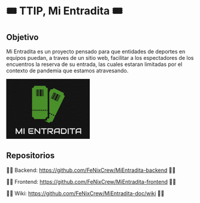 # :tickets: TTIP, Mi Entradita 🎟️
## Objetivo
Mi Entradita es un proyecto pensado para que entidades de deportes en equipos puedan, a traves de un sitio web, facilitar a los espectadores de los encuentros la reserva de su entrada, las cuales estaran limitadas por el contexto de pandemia que estamos atravesando.

![mi-entradita-logo](imagenes/mi-entradita-logo.png)


## Repositorios
:man_cook: Backend: https://github.com/FeNixCrew/MiEntradita-backend :man_cook:

:woman_cook: Frontend: https://github.com/FeNixCrew/MiEntradita-frontend :woman_cook:

🤼‍♂️ Wiki: https://github.com/FeNixCrew/MiEntradita-doc/wiki 🤼‍♂️
